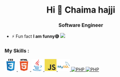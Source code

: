 
<h1 align="center">Hi 👋  Chaima hajji </h1>
<h3 align="center"> Software Engineer </h3>



- ⚡ Fun fact **I am funny😅**
        <img src="[[https://raw.githubusercontent.com/devicons/devicon/master/icons/css3/css3-original-wordmark.svg](https://www.google.com/url?sa=i&url=https%3A%2F%2Fwww.spreadshirt.fr%2Fshop%2Fpapeterie%2Fstickers%2Ftelecharger%2F&psig=AOvVaw0KXW75Xaw7C8naHnb9WoT-&ust=1702808603603000&source=images&cd=vfe&opi=89978449&ved=0CBEQjRxqFwoTCMjLgNfek4MDFQAAAAAdAAAAABAQ)](https://www.google.com/url?sa=i&url=https%3A%2F%2Fwww.spreadshirt.fr%2Fshop%2Fpapeterie%2Fstickers%2Ftelecharger%2F&psig=AOvVaw0KXW75Xaw7C8naHnb9WoT-&ust=1702808603603000&source=images&cd=vfe&opi=89978449&ved=0CBEQjRxqFwoTCMjLgNfek4MDFQAAAAAdAAAAABAQ)" />

<h3 align="left">My Skills  :</h3>
<p align="left">
    <a href="https://www.w3schools.com/css/" target="_blank" rel="noreferrer">
        <img src="https://raw.githubusercontent.com/devicons/devicon/master/icons/css3/css3-original-wordmark.svg" alt="CSS3" width="40" height="40"/>
    </a>
    <a href="https://www.w3.org/html/" target="_blank" rel="noreferrer">
        <img src="https://raw.githubusercontent.com/devicons/devicon/master/icons/html5/html5-original-wordmark.svg" alt="HTML5" width="40" height="40"/>
    </a>
    <a href="https://www.java.com" target="_blank" rel="noreferrer">
        <img src="https://raw.githubusercontent.com/devicons/devicon/master/icons/java/java-original.svg" alt="Java" width="40" height="40"/>
    </a>
    <a href="https://developer.mozilla.org/en-US/docs/Web/JavaScript" target="_blank" rel="noreferrer">
        <img src="https://raw.githubusercontent.com/devicons/devicon/master/icons/javascript/javascript-original.svg" alt="JavaScript" width="40" height="40"/>
    </a>
    <a href="https://www.mathworks.com/" target="_blank" rel="noreferrer">
        <img src="https://raw.githubusercontent.com/devicons/devicon/master/icons/mysql/mysql-original-wordmark.svg" alt="MySQL" width="40" height="40"/>
    </a>
      <a href="https://fr.wikipedia.org/wiki/PHP" target="_blank" rel="noreferrer">
        <img src="https://upload.wikimedia.org/wikipedia/commons/thumb/2/27/PHP-logo.svg/1200px-PHP-logo.svg.png" alt="PHP" width="40" height="40"/>
    </a>
     <a href="https://fr.wikipedia.org/wiki/symfony" target="_blank" rel="noreferrer">
        <img src="https://www.svgrepo.com/show/443470/brand-symfony.svg" alt="PHP" width="40" height="40"/>
    </a>
        
</p>
